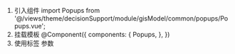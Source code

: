 1. 引入组件
import Popups from '@/views/theme/decisionSupport/module/gisModel/common/popups/Popups.vue';
2. 挂载模板
@Component({
  components: {
    Popups,
  },
})
3. 使用标签
<Popups></Popups>
参数
